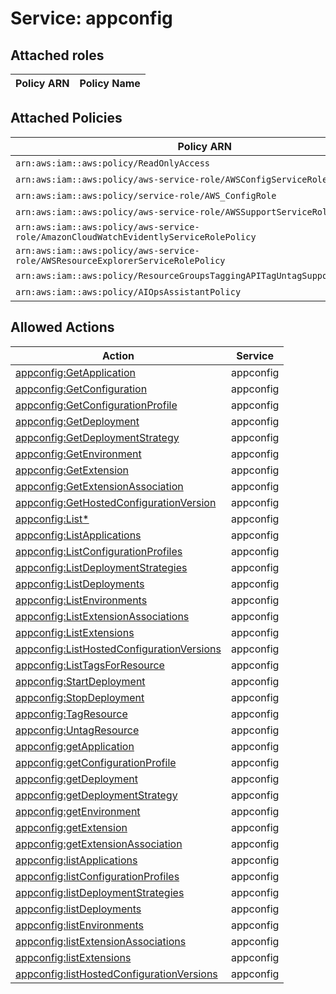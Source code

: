 # Service: appconfig

## Attached roles

| Policy ARN | Policy Name |
|------------|-------------|
## Attached Policies

| Policy ARN | Policy Name |
|------------|-------------|
| `arn:aws:iam::aws:policy/ReadOnlyAccess` | [ReadOnlyAccess](../policies.md#readonlyaccess) |
| `arn:aws:iam::aws:policy/aws-service-role/AWSConfigServiceRolePolicy` | [AWSConfigServiceRolePolicy](../policies.md#awsconfigservicerolepolicy) |
| `arn:aws:iam::aws:policy/service-role/AWS_ConfigRole` | [AWS_ConfigRole](../policies.md#aws_configrole) |
| `arn:aws:iam::aws:policy/aws-service-role/AWSSupportServiceRolePolicy` | [AWSSupportServiceRolePolicy](../policies.md#awssupportservicerolepolicy) |
| `arn:aws:iam::aws:policy/aws-service-role/AmazonCloudWatchEvidentlyServiceRolePolicy` | [AmazonCloudWatchEvidentlyServiceRolePolicy](../policies.md#amazoncloudwatchevidentlyservicerolepolicy) |
| `arn:aws:iam::aws:policy/aws-service-role/AWSResourceExplorerServiceRolePolicy` | [AWSResourceExplorerServiceRolePolicy](../policies.md#awsresourceexplorerservicerolepolicy) |
| `arn:aws:iam::aws:policy/ResourceGroupsTaggingAPITagUntagSupportedResources` | [ResourceGroupsTaggingAPITagUntagSupportedResources](../policies.md#resourcegroupstaggingapitaguntagsupportedresources) |
| `arn:aws:iam::aws:policy/AIOpsAssistantPolicy` | [AIOpsAssistantPolicy](../policies.md#aiopsassistantpolicy) |

## Allowed Actions

| Action | Service |
|--------|---------|
| [appconfig:GetApplication](../actions.md#appconfig:getapplication) | appconfig |
| [appconfig:GetConfiguration](../actions.md#appconfig:getconfiguration) | appconfig |
| [appconfig:GetConfigurationProfile](../actions.md#appconfig:getconfigurationprofile) | appconfig |
| [appconfig:GetDeployment](../actions.md#appconfig:getdeployment) | appconfig |
| [appconfig:GetDeploymentStrategy](../actions.md#appconfig:getdeploymentstrategy) | appconfig |
| [appconfig:GetEnvironment](../actions.md#appconfig:getenvironment) | appconfig |
| [appconfig:GetExtension](../actions.md#appconfig:getextension) | appconfig |
| [appconfig:GetExtensionAssociation](../actions.md#appconfig:getextensionassociation) | appconfig |
| [appconfig:GetHostedConfigurationVersion](../actions.md#appconfig:gethostedconfigurationversion) | appconfig |
| [appconfig:List*](../actions.md#appconfig:listall) | appconfig |
| [appconfig:ListApplications](../actions.md#appconfig:listapplications) | appconfig |
| [appconfig:ListConfigurationProfiles](../actions.md#appconfig:listconfigurationprofiles) | appconfig |
| [appconfig:ListDeploymentStrategies](../actions.md#appconfig:listdeploymentstrategies) | appconfig |
| [appconfig:ListDeployments](../actions.md#appconfig:listdeployments) | appconfig |
| [appconfig:ListEnvironments](../actions.md#appconfig:listenvironments) | appconfig |
| [appconfig:ListExtensionAssociations](../actions.md#appconfig:listextensionassociations) | appconfig |
| [appconfig:ListExtensions](../actions.md#appconfig:listextensions) | appconfig |
| [appconfig:ListHostedConfigurationVersions](../actions.md#appconfig:listhostedconfigurationversions) | appconfig |
| [appconfig:ListTagsForResource](../actions.md#appconfig:listtagsforresource) | appconfig |
| [appconfig:StartDeployment](../actions.md#appconfig:startdeployment) | appconfig |
| [appconfig:StopDeployment](../actions.md#appconfig:stopdeployment) | appconfig |
| [appconfig:TagResource](../actions.md#appconfig:tagresource) | appconfig |
| [appconfig:UntagResource](../actions.md#appconfig:untagresource) | appconfig |
| [appconfig:getApplication](../actions.md#appconfig:getapplication) | appconfig |
| [appconfig:getConfigurationProfile](../actions.md#appconfig:getconfigurationprofile) | appconfig |
| [appconfig:getDeployment](../actions.md#appconfig:getdeployment) | appconfig |
| [appconfig:getDeploymentStrategy](../actions.md#appconfig:getdeploymentstrategy) | appconfig |
| [appconfig:getEnvironment](../actions.md#appconfig:getenvironment) | appconfig |
| [appconfig:getExtension](../actions.md#appconfig:getextension) | appconfig |
| [appconfig:getExtensionAssociation](../actions.md#appconfig:getextensionassociation) | appconfig |
| [appconfig:listApplications](../actions.md#appconfig:listapplications) | appconfig |
| [appconfig:listConfigurationProfiles](../actions.md#appconfig:listconfigurationprofiles) | appconfig |
| [appconfig:listDeploymentStrategies](../actions.md#appconfig:listdeploymentstrategies) | appconfig |
| [appconfig:listDeployments](../actions.md#appconfig:listdeployments) | appconfig |
| [appconfig:listEnvironments](../actions.md#appconfig:listenvironments) | appconfig |
| [appconfig:listExtensionAssociations](../actions.md#appconfig:listextensionassociations) | appconfig |
| [appconfig:listExtensions](../actions.md#appconfig:listextensions) | appconfig |
| [appconfig:listHostedConfigurationVersions](../actions.md#appconfig:listhostedconfigurationversions) | appconfig |